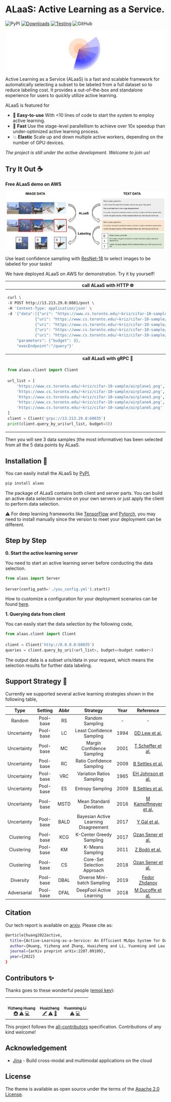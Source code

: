 # ALaaS: Active Learning as a Service.

![PyPI](https://img.shields.io/pypi/v/alaas?color=green) [![Downloads](https://pepy.tech/badge/alaas)](https://pepy.tech/project/alaas) [![Testing](https://github.com/MLSysOps/alaas/actions/workflows/main.yml/badge.svg?branch=main)](https://github.com/MLSysOps/alaas/actions/workflows/main.yml) ![GitHub](https://img.shields.io/github/license/MLSysOps/alaas)

![](./docs/images/logo.svg)

Active Learning as a Service (ALaaS) is a fast and scalable framework for automatically selecting a subset to be labeled
from a full dataset so to reduce labeling cost. It provides a out-of-the-box and standalone experience for users to quickly
utilize active learning.


ALaaS is featured for

- :hatching_chick: **Easy-to-use** With <10 lines of code to start the system to employ active learning.
- :rocket: **Fast** Use the stage-level parallellism to achieve over 10x speedup than under-optimized active learning process.
- :collision:    **Elastic** Scale up and down multiple active workers, depending on the number of GPU devices.

*The project is still under the active development. Welcome to join us!*

## Try It Out :coffee:

**Free ALaaS demo on AWS**

![](./docs/images/demo.png)

Use least confidence sampling with [ResNet-18](https://pytorch.org/vision/main/models/generated/torchvision.models.resnet18.html) 
to select images to be labeled for your tasks! 

We have deployed ALaaS on AWS for demonstration. Try it by yourself!

<table>
<thead>
<tr>
<th>
call ALaaS with HTTP 🌐
</th>
</tr>
</thead>
<tbody>
<tr>
<td>
            
```bash
curl \
-X POST http://13.213.29.8:8081/post \
-H 'Content-Type: application/json' \
-d '{"data":[{"uri": "https://www.cs.toronto.edu/~kriz/cifar-10-sample/airplane1.png"},
            {"uri": "https://www.cs.toronto.edu/~kriz/cifar-10-sample/airplane2.png"},
            {"uri": "https://www.cs.toronto.edu/~kriz/cifar-10-sample/airplane3.png"},
            {"uri": "https://www.cs.toronto.edu/~kriz/cifar-10-sample/airplane4.png"},
            {"uri": "https://www.cs.toronto.edu/~kriz/cifar-10-sample/airplane5.png"}], 
    "parameters": {"budget": 3},
    "execEndpoint":"/query"}'
```
            
</td>
</tr>
<tr>
<th>
call ALaaS with gRPC 🔐
</th>
</tr>
<tr>
<td>
            
```python
from alaas.client import Client

url_list = [
    'https://www.cs.toronto.edu/~kriz/cifar-10-sample/airplane1.png',
    'https://www.cs.toronto.edu/~kriz/cifar-10-sample/airplane2.png',
    'https://www.cs.toronto.edu/~kriz/cifar-10-sample/airplane3.png',
    'https://www.cs.toronto.edu/~kriz/cifar-10-sample/airplane4.png',
    'https://www.cs.toronto.edu/~kriz/cifar-10-sample/airplane5.png'
]
client = Client('grpc://13.213.29.8:60035')
print(client.query_by_uri(url_list, budget=3))
```    
            
</td>
</tr>
</tbody>
</table>

Then you will see 3 data samples (the most informative) has been selected from all the 5 data points by ALaaS. 

## Installation :construction:

You can easily install the ALaaS by [PyPI](https://pypi.org/project/alaas/),

```bash
pip install alaas
```

The package of ALaaS contains both client and server parts. You can build an active data selection service on your own
servers or just apply the client to perform data selection.

:warning: For deep learning frameworks like [TensorFlow](https://www.tensorflow.org/) and [Pytorch](https://pytorch.org/), you may need to install manually since the version to meet your deployment can be different.

## Step by Step

**0. Start the active learning server**

You need to start an active learning server before conducting the data selection.

```python
from alaas import Server

Server(config_path='./you_config.yml').start()
```

How to customize a configuration for your deployment scenarios can be found [here](./docs/configuration.md).

**1. Querying data from client**

You can easily start the data selection by the following code,

```python 
from alaas.client import Client

client = Client('http://0.0.0.0:60035')
queries = client.query_by_uri(<url_list>, budget=<budget number>)
```

The output data is a subset uris/data in your request, which means the selection results for further data labeling.

## Support Strategy :art:

Currently we supported several active learning strategies shown in the following table,

|Type|Setting|Abbr|Strategy|Year|Reference|
|:--:|:--:|:--:|:--:|:--:|:--:|
|Random|Pool-base|RS|Random Sampling|-|-|
|Uncertainty|Pool-base|LC|Least Confidence Sampling|1994|[DD Lew et al.](https://arxiv.org/pdf/cmp-lg/9407020)|
|Uncertainty|Pool-base|MC|Margin Confidence Sampling|2001|[T Scheffer et al.](https://link.springer.com/chapter/10.1007/3-540-44816-0_31)|
|Uncertainty|Pool-base|RC|Ratio Confidence Sampling|2009|[B Settles et al.](https://research.cs.wisc.edu/techreports/2009/TR1648.pdf)|
|Uncertainty|Pool-base|VRC|Variation Ratios Sampling|1965|[EH Johnson et al.](https://academic.oup.com/sf/article-abstract/44/3/455/2228590?redirectedFrom=fulltext)|
|Uncertainty|Pool-base|ES|Entropy Sampling|2009|[B Settles et al.](https://research.cs.wisc.edu/techreports/2009/TR1648.pdf)|
|Uncertainty|Pool-base|MSTD|Mean Standard Deviation|2016|[M Kampffmeyer et al.](https://ieeexplore.ieee.org/document/7789580)|
|Uncertainty|Pool-base|BALD|Bayesian Active Learning Disagreement|2017|[Y Gal et al.](https://arxiv.org/abs/1703.02910)|
|Clustering|Pool-base|KCG|K-Center Greedy Sampling|2017|[Ozan Sener et al.](https://www.semanticscholar.org/paper/A-Geometric-Approach-to-Active-Learning-for-Neural-Sener-Savarese/82fb7661d892a7412726de6ead14269139d0310c)|
|Clustering|Pool-base|KM|K-Means Sampling|2011|[Z Bodó et al.](http://proceedings.mlr.press/v16/bodo11a/bodo11a.pdf)|
|Clustering|Pool-base|CS|Core-Set Selection Approach|2018|[Ozan Sener et al.](https://arxiv.org/abs/1708.00489?context=cs)|
|Diversity|Pool-base|DBAL|Diverse Mini-batch Sampling|2019|[Fedor Zhdanov](https://arxiv.org/abs/1901.05954)|
|Adversarial|Pool-base|DFAL|DeepFool Active Learning|2018|[M Ducoffe et al.](https://arxiv.org/abs/1802.09841)|


## Citation

Our tech report is available on [arxiv](https://arxiv.org/abs/2207.09109). Please cite as:

```bash
@article{huang2022active,
  title={Active-Learning-as-a-Service: An Efficient MLOps System for Data-Centric AI},
  author={Huang, Yizheng and Zhang, Huaizheng and Li, Yuanming and Lau, Chiew Tong and You, Yang},
  journal={arXiv preprint arXiv:2207.09109},
  year={2022}
}
```

## Contributors ✨

Thanks goes to these wonderful people ([emoji key](https://allcontributors.org/docs/en/emoji-key)):

<!-- ALL-CONTRIBUTORS-LIST:START - Do not remove or modify this section -->
<!-- prettier-ignore-start -->
<!-- markdownlint-disable -->
<table>
  <tr>
    <td align="center"><a href="http://huangyz.name"><img src="https://avatars.githubusercontent.com/u/15646062?v=4?s=100" width="100px;" alt=""/><br /><sub><b>Yizheng Huang</b></sub></a><br /><a href="#infra-huangyz0918" title="Infrastructure (Hosting, Build-Tools, etc)">🚇</a> <a href="https://github.com/MLSysOps/ALaaS/commits?author=huangyz0918" title="Tests">⚠️</a> <a href="https://github.com/MLSysOps/ALaaS/commits?author=huangyz0918" title="Code">💻</a></td>
    <td align="center"><a href="https://huaizhengzhang.github.io"><img src="https://avatars.githubusercontent.com/u/5894780?v=4?s=100" width="100px;" alt=""/><br /><sub><b>Huaizheng</b></sub></a><br /><a href="#content-HuaizhengZhang" title="Content">🖋</a> <a href="https://github.com/MLSysOps/ALaaS/commits?author=HuaizhengZhang" title="Tests">⚠️</a> <a href="https://github.com/MLSysOps/ALaaS/commits?author=HuaizhengZhang" title="Documentation">📖</a></td>
    <td align="center"><a href="https://github.com/YuanmingLeee"><img src="https://avatars.githubusercontent.com/u/36268431?v=4?s=100" width="100px;" alt=""/><br /><sub><b>Yuanming Li</b></sub></a><br /><a href="https://github.com/MLSysOps/ALaaS/commits?author=YuanmingLeee" title="Tests">⚠️</a> <a href="https://github.com/MLSysOps/ALaaS/commits?author=YuanmingLeee" title="Code">💻</a></td>
  </tr>
</table>

<!-- markdownlint-restore -->
<!-- prettier-ignore-end -->

<!-- ALL-CONTRIBUTORS-LIST:END -->

This project follows the [all-contributors](https://github.com/all-contributors/all-contributors) specification. Contributions of any kind welcome!

## Acknowledgement

- [Jina](https://github.com/jina-ai/jina) - Build cross-modal and multimodal applications on the cloud


## License

The theme is available as open source under the terms of the [Apache 2.0 License](./LICENSE).
